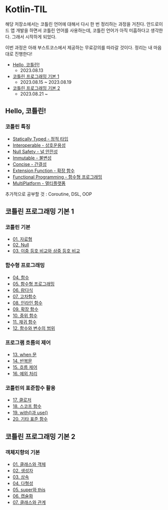 # Kotlin-TIL

해당 저장소에서는 코틀린 언어에 대해서 다시 한 번 정리하는 과정을 거친다. 안드로이드 앱 개발을 하면서 코틀린 언어를 사용하는데, 코틀린 언어가 아직 미흡하다고 생각한다. 그래서 시작하게 되었다.

이번 과정은 아래 부스트코스에서 제공하는 무료강의를 따라갈 것이다. 정리는 내 마음대로 진행한다!
- [Hello, 코틀린!](https://www.boostcourse.org/mo001)
  - 2023.08.13
- [코틀린 프로그래밍 기본 1](https://www.boostcourse.org/mo132)
  - 2023.08.15 ~ 2023.08.19
- [코틀린 프로그래밍 기본 2](https://www.boostcourse.org/mo234)
  - 2023.08.21 ~ 

## Hello, 코틀린!
### 코틀린 특징
- [Statically Typed - 정적 타입](https://github.com/Jokwanhee/Kotlin-TIL/blob/main/0.Hello%2C%20%EC%BD%94%ED%8B%80%EB%A6%B0!/Statically%20Typed.md)
- [Interoperable - 상호운용성](https://github.com/Jokwanhee/Kotlin-TIL/blob/main/0.Hello%2C%20%EC%BD%94%ED%8B%80%EB%A6%B0!/Interoperable.md)
- [Null Safety - 널 안전성](https://github.com/Jokwanhee/Kotlin-TIL/blob/main/0.Hello%2C%20%EC%BD%94%ED%8B%80%EB%A6%B0!/Null%20Safety.md)
- [Immutable - 불변성](https://github.com/Jokwanhee/Kotlin-TIL/blob/main/0.Hello%2C%20%EC%BD%94%ED%8B%80%EB%A6%B0!/Immutable.md)
- [Concise - 간결성](https://github.com/Jokwanhee/Kotlin-TIL/blob/main/0.Hello%2C%20%EC%BD%94%ED%8B%80%EB%A6%B0!/Concise.md)
- [Extension Function - 확장 함수](https://github.com/Jokwanhee/Kotlin-TIL/blob/main/0.Hello%2C%20%EC%BD%94%ED%8B%80%EB%A6%B0!/Extension%20Function.md)
- [Functional Programming - 함수형 프로그래밍](https://github.com/Jokwanhee/Kotlin-TIL/blob/main/0.Hello%2C%20%EC%BD%94%ED%8B%80%EB%A6%B0!/Functional%20Programming.md)
- [MultiPlatform - 멀티플랫폼](https://github.com/Jokwanhee/Kotlin-TIL/blob/main/0.Hello%2C%20%EC%BD%94%ED%8B%80%EB%A6%B0!/MultiPlatform.md)

추가적으로 공부할 것 : Coroutine, DSL, OOP
## 코틀린 프로그래밍 기본 1
### 코틀린 기본
- [01. 자료형](https://github.com/Jokwanhee/Kotlin-TIL/blob/main/01.%EC%BD%94%ED%8B%80%EB%A6%B0%20%EA%B8%B0%EB%B3%B8/01.%EC%9E%90%EB%A3%8C%ED%98%95.md)
- [02. Null](https://github.com/Jokwanhee/Kotlin-TIL/blob/main/01.%EC%BD%94%ED%8B%80%EB%A6%B0%20%EA%B8%B0%EB%B3%B8/02.Null.md)
- [03. 이중 등호 비교와 삼중 등호 비교](https://github.com/Jokwanhee/Kotlin-TIL/blob/main/01.%EC%BD%94%ED%8B%80%EB%A6%B0%20%EA%B8%B0%EB%B3%B8/03.%EC%9D%B4%EC%A4%91%20%EB%93%B1%ED%98%B8%20%EB%B9%84%EA%B5%90%EC%99%80%20%EC%82%BC%EC%A4%91%20%EB%93%B1%ED%98%B8%20%EB%B9%84%EA%B5%90.md)
### 함수형 프로그래밍
- [04. 함수](https://github.com/Jokwanhee/Kotlin-TIL/blob/main/02.%ED%95%A8%EC%88%98%ED%98%95%20%ED%94%84%EB%A1%9C%EA%B7%B8%EB%9E%98%EB%B0%8D/04.%ED%95%A8%EC%88%98.md)
- [05. 함수형 프로그래밍](https://github.com/Jokwanhee/Kotlin-TIL/blob/main/02.%ED%95%A8%EC%88%98%ED%98%95%20%ED%94%84%EB%A1%9C%EA%B7%B8%EB%9E%98%EB%B0%8D/05.%ED%95%A8%EC%88%98%ED%98%95%20%ED%94%84%EB%A1%9C%EA%B7%B8%EB%9E%98%EB%B0%8D.md)
- [06. 람다식](https://github.com/Jokwanhee/Kotlin-TIL/blob/main/02.%ED%95%A8%EC%88%98%ED%98%95%20%ED%94%84%EB%A1%9C%EA%B7%B8%EB%9E%98%EB%B0%8D/06.%EB%9E%8C%EB%8B%A4%EC%8B%9D.md)
- [07. 고차함수](https://github.com/Jokwanhee/Kotlin-TIL/blob/main/02.%ED%95%A8%EC%88%98%ED%98%95%20%ED%94%84%EB%A1%9C%EA%B7%B8%EB%9E%98%EB%B0%8D/07.%EA%B3%A0%EC%B0%A8%ED%95%A8%EC%88%98.md)
- [08. 인라인 함수](https://github.com/Jokwanhee/Kotlin-TIL/blob/main/02.%ED%95%A8%EC%88%98%ED%98%95%20%ED%94%84%EB%A1%9C%EA%B7%B8%EB%9E%98%EB%B0%8D/08.%EC%9D%B8%EB%9D%BC%EC%9D%B8%20%ED%95%A8%EC%88%98.md)
- [09. 확장 함수](https://github.com/Jokwanhee/Kotlin-TIL/blob/main/02.%ED%95%A8%EC%88%98%ED%98%95%20%ED%94%84%EB%A1%9C%EA%B7%B8%EB%9E%98%EB%B0%8D/09.%ED%99%95%EC%9E%A5%20%ED%95%A8%EC%88%98.md)
- [10. 중위 함수](https://github.com/Jokwanhee/Kotlin-TIL/blob/main/02.%ED%95%A8%EC%88%98%ED%98%95%20%ED%94%84%EB%A1%9C%EA%B7%B8%EB%9E%98%EB%B0%8D/10.%EC%A4%91%EC%9C%84%20%ED%95%A8%EC%88%98.md)
- [11. 재귀 함수](https://github.com/Jokwanhee/Kotlin-TIL/blob/main/02.%ED%95%A8%EC%88%98%ED%98%95%20%ED%94%84%EB%A1%9C%EA%B7%B8%EB%9E%98%EB%B0%8D/11.%EC%9E%AC%EA%B7%80%20%ED%95%A8%EC%88%98.md)
- [12. 함수와 변수의 범위](https://github.com/Jokwanhee/Kotlin-TIL/blob/main/02.%ED%95%A8%EC%88%98%ED%98%95%20%ED%94%84%EB%A1%9C%EA%B7%B8%EB%9E%98%EB%B0%8D/12.%ED%95%A8%EC%88%98%EC%99%80%20%EB%B3%80%EC%88%98%EC%9D%98%20%EB%B2%94%EC%9C%84.md)
### 프로그램 흐름의 제어
- [13. when 문](https://github.com/Jokwanhee/Kotlin-TIL/blob/main/03.%ED%94%84%EB%A1%9C%EA%B7%B8%EB%9E%A8%20%ED%9D%90%EB%A6%84%EC%9D%98%20%EC%A0%9C%EC%96%B4/13.when%20%EB%AC%B8.md)
- [14. 반복문](https://github.com/Jokwanhee/Kotlin-TIL/blob/main/03.%ED%94%84%EB%A1%9C%EA%B7%B8%EB%9E%A8%20%ED%9D%90%EB%A6%84%EC%9D%98%20%EC%A0%9C%EC%96%B4/14.%EB%B0%98%EB%B3%B5%EB%AC%B8.md)
- [15. 흐름 제어](https://github.com/Jokwanhee/Kotlin-TIL/blob/main/03.%ED%94%84%EB%A1%9C%EA%B7%B8%EB%9E%A8%20%ED%9D%90%EB%A6%84%EC%9D%98%20%EC%A0%9C%EC%96%B4/15.%ED%9D%90%EB%A6%84%EC%A0%9C%EC%96%B4.md)
- [16. 예외 처리](https://github.com/Jokwanhee/Kotlin-TIL/blob/main/03.%ED%94%84%EB%A1%9C%EA%B7%B8%EB%9E%A8%20%ED%9D%90%EB%A6%84%EC%9D%98%20%EC%A0%9C%EC%96%B4/16.%EC%98%88%EC%99%B8%EC%B2%98%EB%A6%AC.md)
### 코틀린의 표준함수 활용
- [17. 클로저](https://github.com/Jokwanhee/Kotlin-TIL/blob/main/04.%EC%BD%94%ED%8B%80%EB%A6%B0%EC%9D%98%20%ED%91%9C%EC%A4%80%ED%95%A8%EC%88%98%20%ED%99%9C%EC%9A%A9/17.%ED%81%B4%EB%A1%9C%EC%A0%80.md)
- [18. 스코프 함수](https://github.com/Jokwanhee/Kotlin-TIL/blob/main/04.%EC%BD%94%ED%8B%80%EB%A6%B0%EC%9D%98%20%ED%91%9C%EC%A4%80%ED%95%A8%EC%88%98%20%ED%99%9C%EC%9A%A9/18.%EC%8A%A4%EC%BD%94%ED%94%84%20%ED%95%A8%EC%88%98.md)
- [19. with()과 use()](https://github.com/Jokwanhee/Kotlin-TIL/blob/main/04.%EC%BD%94%ED%8B%80%EB%A6%B0%EC%9D%98%20%ED%91%9C%EC%A4%80%ED%95%A8%EC%88%98%20%ED%99%9C%EC%9A%A9/19.with()%EA%B3%BC%20use().md)
- [20. 기타 표준 함수](https://github.com/Jokwanhee/Kotlin-TIL/blob/main/04.%EC%BD%94%ED%8B%80%EB%A6%B0%EC%9D%98%20%ED%91%9C%EC%A4%80%ED%95%A8%EC%88%98%20%ED%99%9C%EC%9A%A9/20.%EA%B8%B0%ED%83%80%20%ED%91%9C%EC%A4%80%20%ED%95%A8%EC%88%98.md)
## 코틀린 프로그래밍 기본 2
### 객체지향의 기본
- [01. 클래스와 객체]()
- [02. 생성자]()
- [03. 상속]()
- [04. 다형성]()
- [05. super와 this]()
- [06. 캡슐화]()
- [07. 클래스와 관계]()